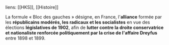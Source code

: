 liens: [[HKS]], [[Histoire]]

La formule « Bloc des gauches » désigne, en France, l'**alliance** formée par les **républicains modérés, les radicaux et les socialistes** en vue des élections **législatives de 1902**, afin de **lutter contre la droite conservatrice et nationaliste renforcée politiquement par la crise de l'affaire Dreyfus** entre 1898 et 1899.